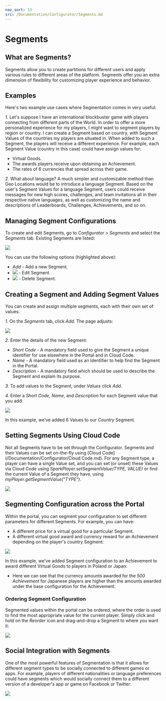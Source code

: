 ```yaml
---
nav_sort: 13
src: /Documentation/Configurator/Segments.md
---
```


# Segments

## What are Segments?

Segments allow you to create partitions for different users and apply various rules to different areas of the platform. Segments offer you an extra dimension of flexibility for customizing player experience and behavior.

## Examples

Here's two example use cases where Segmentation comes in very useful:

*1.* Let's suppose I have an international blockbuster game with players connecting from different parts of the World. In order to offer a more personalized experience for my players, I might want to segment players by region or country. I can create a Segment based on country, with Segment Values of the countries my players are situated in. When added to such a Segment, the players will receive a different experience. For example, each Segment Value (country in this case) could have assign values for:
* Virtual Goods.
* The awards players receive upon obtaining an Achievement.
* The rates of 6 currencies that spread across their game.

*2.* What about language? A much simpler and customizable method than Geo Locations would be to introduce a language Segment. Based on the user's Segment Values for a language Segment, users could receive messages for new high scores, challenges, and team invitations all in their respective native languages, as well as customizing the name and descriptions of Leaderboards, Challenges, Achievements, and so on.

## Managing Segment Configurations

To create and edit Segments, go to *Configurator > Segments* and select the *Segments* tab. Existing Segments are listed:

![](img/Segments/7.png)

You can use the following options (highlighted above):

 * *Add* - Add a new Segment.
 * ![](/img/icons/editicon.png) - Edit Segment.
 * ![](/img/icons/deleteicon.png) - Delete Segment.

## Creating a Segment and Adding Segment Values

You can create and assign multiple segments, each with their own set of values.

*1.* On the *Segments* tab, click *Add*. The page adjusts:

![](img/Segments/8.png)

*2.* Enter the details of the new Segment:
* *Short Code* \- A mandatory field used to give the Segment a unique identifier for use elsewhere in the Portal and in Cloud Code.
* *Name* \- A mandatory field used as an identifier to help find the Segment in the Portal.
* *Description* \- A mandatory field which should be used to describe the Segment and explain its purpose.

*3.* To add values to the Segment, under *Values* click *Add*.

*4.* Enter a *Short Code*, *Name*, and *Description* for each Segment value that you add:

![](img/Segments/9.png)

In this example, we've added 6 Values to our *Country* Segment.

## Setting Segments Using Cloud Code

Not all Segments have to be set through the Configurator. Segments and their Values can be set on-the-fly using [Cloud Code](/Documentation/Configurator/Cloud Code.md). For any Segment type, a player can have a single Value set, and you can set (or unset) these Values via Cloud Code using _SparkPlayer.setSegmentValue(TYPE, VALUE)_ or find the current Value of a Segment they have, using _myPlayer.getSegmentValue("TYPE")_.

![](img/Segments/13.png)

## Segmenting Configuration across the Portal

Within the portal, you can segment your configuration to set different parameters for different Segments. For example, you can have:
* A different price for a virtual good for a particular Segment.
* A different virtual good award and currency reward for an Achievement depending on the player's country Segment:

![](img/Segments/10.png)

In this example, we've added Segment configuration to an Achievement to award different Virtual Goods to players in Poland or Japan:
* Here we can see that the currency amounts awarded for the *500 Achievement* for Japanese players are higher than the amounts awarded under the base configuration for the Achievement.

### Ordering Segment Configuration

Segmented values within the portal can be ordered, where the order is used to find the most appropriate value for the current player. Simply click and hold on the *Reorder* icon and drag-and-drop a Segment to where you want it:

![](img/Segments/11.png)

## Social Integration with Segments

One of the most powerful features of Segmentation is that it allows for different segment types to be socially connected to different games or apps. For example, players of different nationalities or language preferences could have segments which would socially connect them to a different version of a developer's app or game on Facebook or Twitter:

![](img/Segments/12.png)
